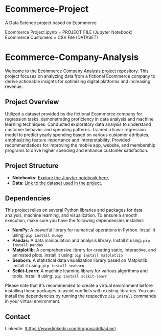 # Ecommerce-Project
A Data Science project based on Ecommerce

Ecommerce Project.ipynb = PROJECT FILE (Jupyter Notebook)\
Ecommerce Customers = CSV File (DATASET)
# Ecommerce-Company-Analysis

Welcome to the Ecommerce Company Analysis project repository. This project focuses on analyzing data from a fictional Ecommerce company to derive actionable insights for optimizing digital platforms and increasing revenue.

## Project Overview

Utilized a dataset provided by the fictional Ecommerce company for regression tasks, demonstrating proficiency in data analysis and machine learning techniques. Conducted exploratory data analysis to understand customer behavior and spending patterns. Trained a linear regression model to predict yearly spending based on various customer attributes, emphasizing feature importance and interpretability. Provided recommendations for improving the mobile app, website, and membership programs to drive higher spending and enhance customer satisfaction.

## Project Structure

- **Notebooks:** [Explore the Jupyter notebook here.](./Notebooks/Complete%20Notebook.ipynb)
- **Data:** [Link to the dataset used in the project.](./Data/)

## Dependencies

This project relies on several Python libraries and packages for data analysis, machine learning, and visualization. To ensure a smooth execution, make sure you have the following dependencies installed:

- **NumPy:** A powerful library for numerical operations in Python. Install it using: `pip install numpy` 
- **Pandas:** A data manipulation and analysis library. Install it using: `pip install pandas`
- **Matplotlib:** A comprehensive library for creating static, interactive, and animated plots. Install it using: `pip install matplotlib`
- **Seaborn:** A statistical data visualization library based on Matplotlib. Install it using: `pip install seaborn`
- **Scikit-Learn:** A machine learning library for various algorithms and tools. Install it using: `pip install scikit-learn`

Please note that it's recommended to create a virtual environment before installing these packages to avoid conflicts with existing libraries. You can install the dependencies by running the respective `pip install` commands in your virtual environment.




## Contact
LinkedIn: (https://www.linkedin.com/in/prasaddkadam)
